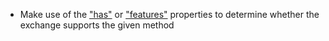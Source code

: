 - Make use of the ["has"](https://docs.ccxt.com/#/?id=exchange-metadata) or  ["features"](https://docs.ccxt.com/#/?id=features) properties to determine whether the exchange supports the given method